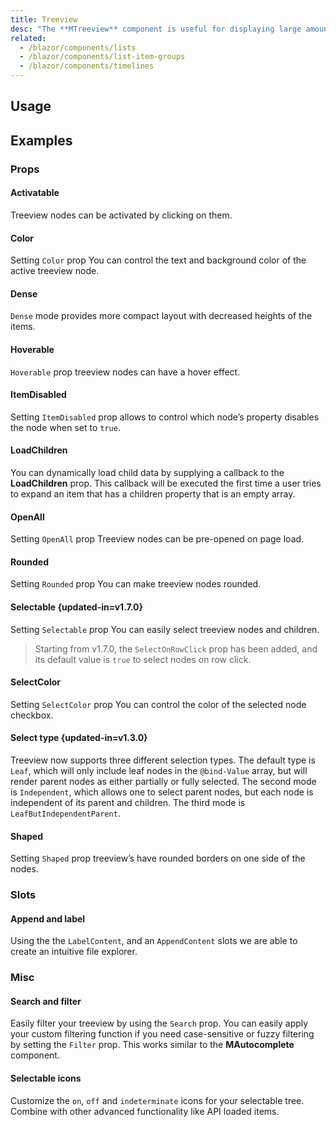 ```yaml
---
title: Treeview
desc: "The **MTreeview** component is useful for displaying large amounts of nested data."
related:
  - /blazor/components/lists
  - /blazor/components/list-item-groups
  - /blazor/components/timelines
---
```


## Usage

<masa-example file="Examples.components.treeview.Usage"></masa-example>

## Examples

### Props

#### Activatable

Treeview nodes can be activated by clicking on them.

<masa-example file="Examples.components.treeview.Activatable"></masa-example>

#### Color

Setting `Color` prop You can control the text and background color of the active treeview node.

<masa-example file="Examples.components.treeview.Color"></masa-example>

#### Dense

`Dense` mode provides more compact layout with decreased heights of the items.

<masa-example file="Examples.components.treeview.Dense"></masa-example>

#### Hoverable

`Hoverable` prop treeview nodes can have a hover effect.

<masa-example file="Examples.components.treeview.Hoverable"></masa-example>

#### ItemDisabled

Setting `ItemDisabled` prop allows to control which node’s property disables the node when set to `true`.

<masa-example file="Examples.components.treeview.ItemDisabled"></masa-example>

#### LoadChildren

You can dynamically load child data by supplying a callback to the **LoadChildren** prop. This callback will be executed the first time a user tries to expand an item that has a children property that is an empty array.

<masa-example file="Examples.components.treeview.LoadChildren"></masa-example>

#### OpenAll

Setting `OpenAll` prop Treeview nodes can be pre-opened on page load.

<masa-example file="Examples.components.treeview.OpenAll"></masa-example>

#### Rounded

Setting `Rounded` prop You can make treeview nodes rounded.

<masa-example file="Examples.components.treeview.Rounded"></masa-example>

#### Selectable {updated-in=v1.7.0}

Setting `Selectable` prop You can easily select treeview nodes and children.

> Starting from v1.7.0, the `SelectOnRowClick` prop has been added, and its default value is `true` to select nodes on row click.

<masa-example file="Examples.components.treeview.Selectable"></masa-example>

#### SelectColor

Setting `SelectColor` prop You can control the color of the selected node checkbox.

<masa-example file="Examples.components.treeview.SelectColor"></masa-example>

#### Select type {updated-in=v1.3.0}

Treeview now supports three different selection types. The default type is `Leaf`, which will only include leaf nodes in
the `@bind-Value` array, but will render parent nodes as either partially or fully selected. The second mode is
`Independent`, which allows one to select parent nodes, but each node is independent of its parent and children. The third mode is `LeafButIndependentParent`.

<masa-example file="Examples.components.treeview.SelectType"></masa-example>

#### Shaped

Setting `Shaped` prop treeview’s have rounded borders on one side of the nodes.

<masa-example file="Examples.components.treeview.Shaped"></masa-example>

### Slots

#### Append and label

Using the the `LabelContent`, and an `AppendContent` slots we are able to create an intuitive file explorer.

<masa-example file="Examples.components.treeview.AppendAndLabel"></masa-example>

### Misc

#### Search and filter

Easily filter your treeview by using the `Search` prop. You can easily apply your custom filtering function if you
need case-sensitive or fuzzy filtering by setting the `Filter` prop. This works similar to the **MAutocomplete**
component.

<masa-example file="Examples.components.treeview.SearchAndFilter"></masa-example>

#### Selectable icons

Customize the `on`, `off` and `indeterminate` icons for your selectable tree. Combine with other advanced
functionality like API loaded items.

<masa-example file="Examples.components.treeview.SelectableIcons"></masa-example>